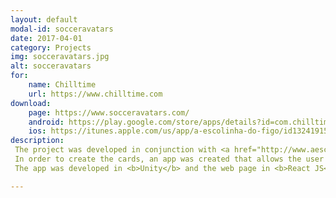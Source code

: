 ```yaml
---
layout: default
modal-id: socceravatars
date: 2017-04-01
category: Projects
img: socceravatars.jpg
alt: socceravatars
for: 
    name: Chilltime
    url: https://www.chilltime.com
download:
    page: https://www.socceravatars.com/
    android: https://play.google.com/store/apps/details?id=com.chilltime.escolinhafigo
    ios: https://itunes.apple.com/us/app/a-escolinha-do-figo/id1324191539
description: 
 The project was developed in conjunction with <a href="http://www.aescolinhadofigo.com/" target="_blank" rel="noopener noreferrer">A Escolhinha do Figo</a>, a collection of soccer schools for young children, and consisted in creating a collectable card game where the card collection would be composed by students of the various schools.<br>
 In order to create the cards, an app was created that allows the user to create a virtual card, by customizing the card avatar and it's gameplay attributes.<br>
 The app was developed in <b>Unity</b> and the web page in <b>React JS</b>.<br>

---
```

